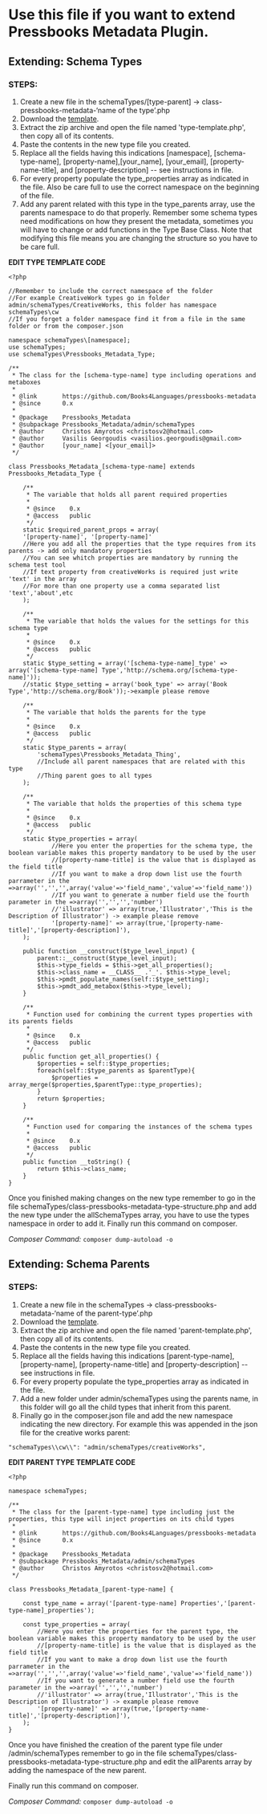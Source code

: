 # Use this file if you want to extend Pressbooks Metadata Plugin.
## Extending: Schema Types
### STEPS:

1.	Create a new file in the schemaTypes/[type-parent] -> class-pressbooks-metadata-‘name of the type’.php
2.	Download the [template](https://github.com/Books4Languages/pressbooks-metadata/blob/christos/docs/schema_type_template.zip).
3.  Extract the zip archive and open the file named 'type-template.php', then copy all of its contents.
4.  Paste the contents in the new type file you created.
5.  Replace all the fields having this indications [namespace], [schema-type-name], [property-name],[your_name], [your_email], [property-name-title], and [property-description] -- see instructions in file.
6.  For every property populate the type_properties array as indicated in the file. Also be care full to use the correct namespace on the beginning of the file.
7.  Add any parent related with this type in the type_parents array, use the parents namespace to do that properly.
Remember some schema types need modifications on how they present the metadata,
sometimes you will have to change or add functions in the Type Base Class. Note that modifying this file means you are changing the
structure so you have to be care full.

**EDIT TYPE TEMPLATE CODE**
```
<?php

//Remember to include the correct namespace of the folder
//For example CreativeWork types go in folder admin/schemaTypes/CreativeWorks, this folder has namespace schemaTypes\cw
//If you forget a folder namespace find it from a file in the same folder or from the composer.json

namespace schemaTypes\[namespace];
use schemaTypes;
use schemaTypes\Pressbooks_Metadata_Type;

/**
 * The class for the [schema-type-name] type including operations and metaboxes
 *
 * @link       https://github.com/Books4Languages/pressbooks-metadata
 * @since      0.x
 *
 * @package    Pressbooks_Metadata
 * @subpackage Pressbooks_Metadata/admin/schemaTypes
 * @author     Christos Amyrotos <christosv2@hotmail.com>
 * @author     Vasilis Georgoudis <vasilios.georgoudis@gmail.com>
 * @author     [your_name] <[your_email]>
 */

class Pressbooks_Metadata_[schema-type-name] extends Pressbooks_Metadata_Type {

    /**
     * The variable that holds all parent required properties
     *
     * @since    0.x
     * @access   public
     */
    static $required_parent_props = array(
    '[property-name]', '[property-name]'
    //Here you add all the properties that the type requires from its parents -> add only mandatory properties
    //You can see whitch properties are mandatory by running the schema test tool
    //If text property from creativeWorks is required just write 'text' in the array
    //For more than one property use a comma separated list 'text','about',etc
    );

	/**
	 * The variable that holds the values for the settings for this schema type
	 *
	 * @since    0.x
	 * @access   public
	 */
	static $type_setting = array('[schema-type-name]_type' => array('[schema-type-name] Type','http://schema.org/[schema-type-name]'));
	//static $type_setting = array('book_type' => array('Book Type','http://schema.org/Book'));->example please remove

	/**
	 * The variable that holds the parents for the type
	 *
	 * @since    0.x
	 * @access   public
	 */
	static $type_parents = array(
		'schemaTypes\Pressbooks_Metadata_Thing',
		//Include all parent namespaces that are related with this type
		//Thing parent goes to all types
	);

	/**
	 * The variable that holds the properties of this schema type
	 *
	 * @since    0.x
	 * @access   public
	 */
	static $type_properties = array(
            //Here you enter the properties for the schema type, the boolean variable makes this property mandatory to be used by the user
            //[property-name-title] is the value that is displayed as the field title
            //If you want to make a drop down list use the fourth parrameter in the =>array('','','',array('value'=>'field_name','value'=>'field_name'))
            //If you want to generate a number field use the fourth parameter in the =>array('','','','number')
            //'illustrator' => array(true,'Illustrator','This is the Description of Illustrator') -> example please remove
            '[property-name]' => array(true,'[property-name-title]','[property-description]'),
	);

	public function __construct($type_level_input) {
		parent::__construct($type_level_input);
		$this->type_fields = $this->get_all_properties();
		$this->class_name = __CLASS__ .'_'. $this->type_level;
		$this->pmdt_populate_names(self::$type_setting);
		$this->pmdt_add_metabox($this->type_level);
	}

	/**
	 * Function used for combining the current types properties with its parents fields
	 *
	 * @since    0.x
	 * @access   public
	 */
	public function get_all_properties() {
		$properties = self::$type_properties;
		foreach(self::$type_parents as $parentType){
			$properties = array_merge($properties,$parentType::type_properties);
		}
		return $properties;
	}

	/**
	 * Function used for comparing the instances of the schema types
	 *
	 * @since    0.x
	 * @access   public
	 */
	public function __toString() {
		return $this->class_name;
	}
}
```
Once you finished making changes on the new type remember to go in the file schemaTypes/class-pressbooks-metadata-type-structure.php
and add the new type under the allSchemaTypes array, you have to use the types namespace in order to add it.
Finally run this command on composer.

*Composer Command:*
```composer dump-autoload -o```

## Extending: Schema Parents
### STEPS:
1.	Create a new file in the schemaTypes -> class-pressbooks-metadata-‘name of the parent-type’.php
2.	Download the [template](https://github.com/Books4Languages/pressbooks-metadata/blob/christos/docs/schema_type_template.zip).
3.  Extract the zip archive and open the file named 'parent-template.php', then copy all of its contents.
4.  Paste the contents in the new type file you created.
5.  Replace all the fields having this indications [parent-type-name], [property-name], [property-name-title] and [property-description] -- see instructions in file.
6.  For every property populate the type_properties array as indicated in the file.
7.  Add a new folder under admin/schemaTypes using the parents name, in this folder will go all the child types that inherit from this parent.
8.  Finally go in the composer.json file and add the new namespace indicating the new directory. 
For example this was appended in the json file for the creative works parent:
```
"schemaTypes\\cw\\": "admin/schemaTypes/creativeWorks",
```

**EDIT PARENT TYPE TEMPLATE CODE**
```
<?php

namespace schemaTypes;

/**
 * The class for the [parent-type-name] type including just the properties, this type will inject properties on its child types
 *
 * @link       https://github.com/Books4Languages/pressbooks-metadata
 * @since      0.x
 *
 * @package    Pressbooks_Metadata
 * @subpackage Pressbooks_Metadata/admin/schemaTypes
 * @author     Christos Amyrotos <christosv2@hotmail.com>
 */

class Pressbooks_Metadata_[parent-type-name] {

	const type_name = array('[parent-type-name] Properties','[parent-type-name]_properties');

	const type_properties = array(
		//Here you enter the properties for the parent type, the boolean variable makes this property mandatory to be used by the user
		//[property-name-title] is the value that is displayed as the field title
		//If you want to make a drop down list use the fourth parrameter in the =>array('','','',array('value'=>'field_name','value'=>'field_name'))
		//If you want to generate a number field use the fourth parameter in the =>array('','','','number')
		//'illustrator' => array(true,'Illustrator','This is the Description of Illustrator') -> example please remove
		'[property-name]' => array(true,'[property-name-title]','[property-description]'),
	);
}
```

Once you have finished the creation of the parent type file under /admin/schemaTypes remember to go in the file schemaTypes/class-pressbooks-metadata-type-structure.php
and edit the allParents array by adding the namespace of the new parent.

Finally run this command on composer.

*Composer Command:*
```composer dump-autoload -o```
